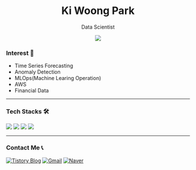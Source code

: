 <h1 align="center"> Ki Woong Park</h1>
<p align="center"> Data Scientist

<p align="center">
  <a href="https://magic-lotus-bd5.notion.site/184d34b67d2880baae47eb7bc5d90c42?pvs=4">
    <img src="https://img.shields.io/badge/이력서(Resume)-000000?style=for-the-badge&logo=notion&logoColor=white"/>
  </a>
</p>

### Interest 🧐
- Time Series Forecasting
- Anomaly Detection
- MLOps(Machine Learing Operation)
- AWS
- Financial Data
---
###  Tech Stacks 🛠️
<p align="left">
  <img src="https://img.shields.io/badge/Python-3776AB?style=for-the-badge&logo=python&logoColor=white"/>
  <img src="https://img.shields.io/badge/PyTorch-EE4C2C?style=for-the-badge&logo=pytorch&logoColor=white"/>
  <img src="https://img.shields.io/badge/TensorFlow-FF6F00?style=for-the-badge&logo=tensorflow&logoColor=white"/>
  <img src="https://img.shields.io/badge/MySQL-4479A1?style=for-the-badge&logo=mysql&logoColor=white"/>
</p>

---
###  Contact Me 📞
<div align="left">

[![Tistory Blog](https://img.shields.io/badge/Tistory-000000?style=flat-square&logo=tistory&logoColor=white)](https://fintechdata.tistory.com/)
[![Gmail](https://img.shields.io/badge/Gmail-D14836?style=flat-square&logo=gmail&logoColor=white)](mailto:kiwoong616@gmail.com)
[![Naver](https://img.shields.io/badge/Naver-03C75A?style=flat-square&logo=naver&logoColor=white)](mailto:kiwoong0616@naver.com)
</div>

